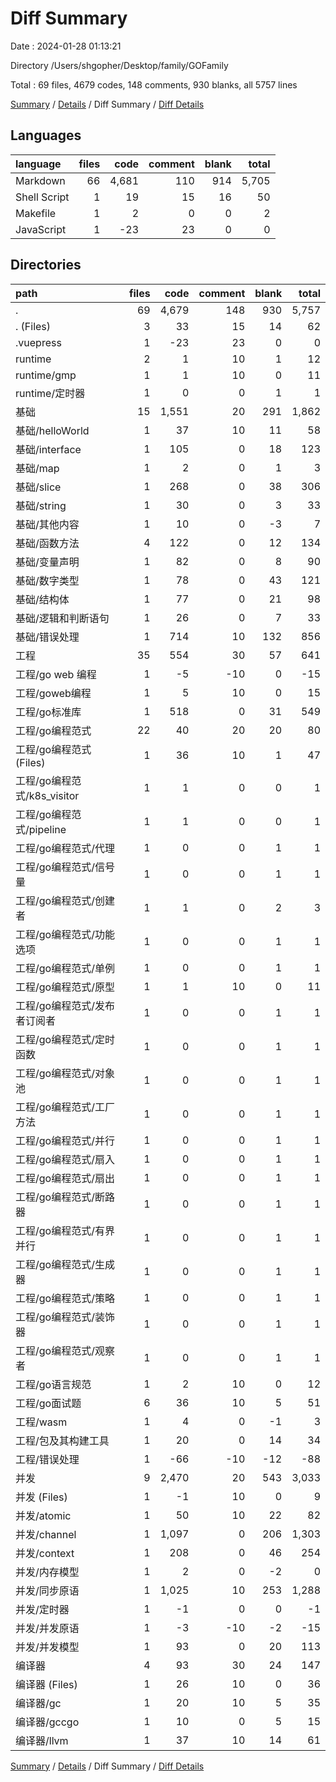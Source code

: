# Diff Summary

Date : 2024-01-28 01:13:21

Directory /Users/shgopher/Desktop/family/GOFamily

Total : 69 files,  4679 codes, 148 comments, 930 blanks, all 5757 lines

[Summary](results.md) / [Details](details.md) / Diff Summary / [Diff Details](diff-details.md)

## Languages
| language | files | code | comment | blank | total |
| :--- | ---: | ---: | ---: | ---: | ---: |
| Markdown | 66 | 4,681 | 110 | 914 | 5,705 |
| Shell Script | 1 | 19 | 15 | 16 | 50 |
| Makefile | 1 | 2 | 0 | 0 | 2 |
| JavaScript | 1 | -23 | 23 | 0 | 0 |

## Directories
| path | files | code | comment | blank | total |
| :--- | ---: | ---: | ---: | ---: | ---: |
| . | 69 | 4,679 | 148 | 930 | 5,757 |
| . (Files) | 3 | 33 | 15 | 14 | 62 |
| .vuepress | 1 | -23 | 23 | 0 | 0 |
| runtime | 2 | 1 | 10 | 1 | 12 |
| runtime/gmp | 1 | 1 | 10 | 0 | 11 |
| runtime/定时器 | 1 | 0 | 0 | 1 | 1 |
| 基础 | 15 | 1,551 | 20 | 291 | 1,862 |
| 基础/helloWorld | 1 | 37 | 10 | 11 | 58 |
| 基础/interface | 1 | 105 | 0 | 18 | 123 |
| 基础/map | 1 | 2 | 0 | 1 | 3 |
| 基础/slice | 1 | 268 | 0 | 38 | 306 |
| 基础/string | 1 | 30 | 0 | 3 | 33 |
| 基础/其他内容 | 1 | 10 | 0 | -3 | 7 |
| 基础/函数方法 | 4 | 122 | 0 | 12 | 134 |
| 基础/变量声明 | 1 | 82 | 0 | 8 | 90 |
| 基础/数字类型 | 1 | 78 | 0 | 43 | 121 |
| 基础/结构体 | 1 | 77 | 0 | 21 | 98 |
| 基础/逻辑和判断语句 | 1 | 26 | 0 | 7 | 33 |
| 基础/错误处理 | 1 | 714 | 10 | 132 | 856 |
| 工程 | 35 | 554 | 30 | 57 | 641 |
| 工程/go web 编程 | 1 | -5 | -10 | 0 | -15 |
| 工程/goweb编程 | 1 | 5 | 10 | 0 | 15 |
| 工程/go标准库 | 1 | 518 | 0 | 31 | 549 |
| 工程/go编程范式 | 22 | 40 | 20 | 20 | 80 |
| 工程/go编程范式 (Files) | 1 | 36 | 10 | 1 | 47 |
| 工程/go编程范式/k8s_visitor | 1 | 1 | 0 | 0 | 1 |
| 工程/go编程范式/pipeline | 1 | 1 | 0 | 0 | 1 |
| 工程/go编程范式/代理 | 1 | 0 | 0 | 1 | 1 |
| 工程/go编程范式/信号量 | 1 | 0 | 0 | 1 | 1 |
| 工程/go编程范式/创建者 | 1 | 1 | 0 | 2 | 3 |
| 工程/go编程范式/功能选项 | 1 | 0 | 0 | 1 | 1 |
| 工程/go编程范式/单例 | 1 | 0 | 0 | 1 | 1 |
| 工程/go编程范式/原型 | 1 | 1 | 10 | 0 | 11 |
| 工程/go编程范式/发布者订阅者 | 1 | 0 | 0 | 1 | 1 |
| 工程/go编程范式/定时函数 | 1 | 0 | 0 | 1 | 1 |
| 工程/go编程范式/对象池 | 1 | 0 | 0 | 1 | 1 |
| 工程/go编程范式/工厂方法 | 1 | 0 | 0 | 1 | 1 |
| 工程/go编程范式/并行 | 1 | 0 | 0 | 1 | 1 |
| 工程/go编程范式/扇入 | 1 | 0 | 0 | 1 | 1 |
| 工程/go编程范式/扇出 | 1 | 0 | 0 | 1 | 1 |
| 工程/go编程范式/断路器 | 1 | 0 | 0 | 1 | 1 |
| 工程/go编程范式/有界并行 | 1 | 0 | 0 | 1 | 1 |
| 工程/go编程范式/生成器 | 1 | 0 | 0 | 1 | 1 |
| 工程/go编程范式/策略 | 1 | 0 | 0 | 1 | 1 |
| 工程/go编程范式/装饰器 | 1 | 0 | 0 | 1 | 1 |
| 工程/go编程范式/观察者 | 1 | 0 | 0 | 1 | 1 |
| 工程/go语言规范 | 1 | 2 | 10 | 0 | 12 |
| 工程/go面试题 | 6 | 36 | 10 | 5 | 51 |
| 工程/wasm | 1 | 4 | 0 | -1 | 3 |
| 工程/包及其构建工具 | 1 | 20 | 0 | 14 | 34 |
| 工程/错误处理 | 1 | -66 | -10 | -12 | -88 |
| 并发 | 9 | 2,470 | 20 | 543 | 3,033 |
| 并发 (Files) | 1 | -1 | 10 | 0 | 9 |
| 并发/atomic | 1 | 50 | 10 | 22 | 82 |
| 并发/channel | 1 | 1,097 | 0 | 206 | 1,303 |
| 并发/context | 1 | 208 | 0 | 46 | 254 |
| 并发/内存模型 | 1 | 2 | 0 | -2 | 0 |
| 并发/同步原语 | 1 | 1,025 | 10 | 253 | 1,288 |
| 并发/定时器 | 1 | -1 | 0 | 0 | -1 |
| 并发/并发原语 | 1 | -3 | -10 | -2 | -15 |
| 并发/并发模型 | 1 | 93 | 0 | 20 | 113 |
| 编译器 | 4 | 93 | 30 | 24 | 147 |
| 编译器 (Files) | 1 | 26 | 10 | 0 | 36 |
| 编译器/gc | 1 | 20 | 10 | 5 | 35 |
| 编译器/gccgo | 1 | 10 | 0 | 5 | 15 |
| 编译器/llvm | 1 | 37 | 10 | 14 | 61 |

[Summary](results.md) / [Details](details.md) / Diff Summary / [Diff Details](diff-details.md)